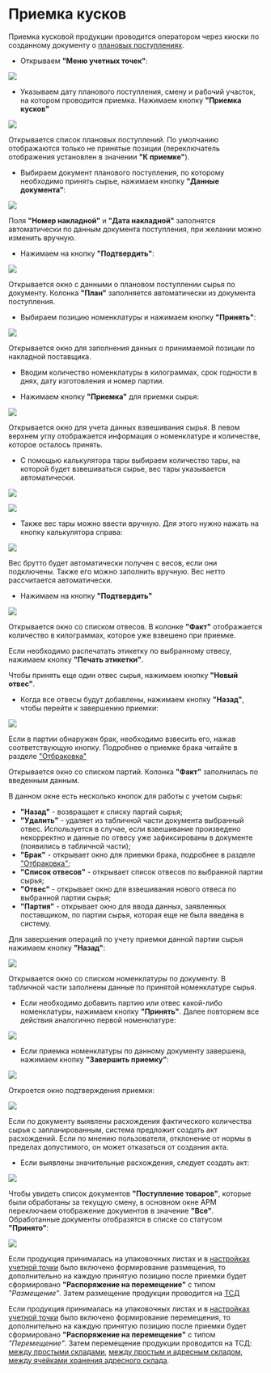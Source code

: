 # Приемка кусков

Приемка кусковой продукции проводится оператором через киоски по созданному документу о [плановых поступлениях](./CreatePlanOfAccept.md).

- Открываем **"Меню учетных точек"**:

![](AcceptOfPieceMeat.assets/1.png)

- Указываем дату планового поступления, смену и рабочий участок, на котором проводится приемка. Нажимаем кнопку **"Приемка кусков"**

![](AcceptOfPieceMeat.assets/2.png)

Открывается список плановых поступлений. По умолчанию отображаются только не принятые позиции (переключатель отображения установлен в значении **"К приемке"**).

- Выбираем документ планового поступления, по которому необходимо принять сырье, нажимаем кнопку **"Данные документа"**:

![](AcceptOfPieceMeat.assets/3.png)

Поля **"Номер накладной"** и **"Дата накладной"** заполнятся автоматически по данным документа поступления, при желании можно изменить вручную.

- Нажимаем на кнопку **"Подтвердить"**:

![](AcceptOfPieceMeat.assets/4.png)

Открывается окно с данными о плановом поступлении сырья по документу. Колонка **"План"** заполняется автоматически из документа поступления.

- Выбираем позицию номенклатуры и нажимаем кнопку **"Принять"**:

![](AcceptOfPieceMeat.assets/5.png)

Открывается окно для заполнения данных о принимаемой позиции по накладной поставщика.

- Вводим количество номенклатуры в килограммах, срок годности в днях, дату изготовления и номер партии.

- Нажимаем кнопку **"Приемка"** для приемки сырья:

![](AcceptOfPieceMeat.assets/6.png)

Открывается окно для учета данных взвешивания сырья. В левом верхнем углу отображается информация о номенклатуре и количестве, которое осталось принять.

- С помощью калькулятора тары выбираем количество тары, на которой будет взвешиваться сырье, вес тары указывается автоматически.

![](AcceptOfPieceMeat.assets/7.png)

![](AcceptOfPieceMeat.assets/8.png)

- Также вес тары можно ввести вручную. Для этого нужно нажать на кнопку калькулятора справа:

![](AcceptOfPieceMeat.assets/9.png)

Вес брутто будет автоматически получен с весов, если они подключены. Также его можно заполнить вручную. Вес нетто рассчитается автоматически.

- Нажимаем на кнопку **"Подтвердить"**

![](AcceptOfPieceMeat.assets/10.png)

Открывается окно со списком отвесов. В колонке **"Факт"** отображается количество в килограммах, которое уже взвешено при приемке.

Если необходимо распечатать этикетку по выбранному отвесу, нажимаем кнопку **"Печать этикетки"**.

Чтобы принять еще один отвес сырья, нажимаем кнопку **"Новый отвес"**.

- Когда все отвесы будут добавлены, нажимаем кнопку **"Назад"**, чтобы перейти к завершению приемки:

![](AcceptOfPieceMeat.assets/11.png)

Если в партии обнаружен брак, необходимо взвесить его, нажав соответствующую кнопку. Подробнее о приемке брака читайте в разделе ["Отбраковка"](./Rejection.md)

Открывается окно со списком партий. Колонка **"Факт"** заполнилась по введенным данным.

В данном окне есть несколько кнопок для работы с учетом сырья:

- **"Назад"** - возвращает к списку партий сырья;
- **"Удалить"** - удаляет из табличной части документа выбранный отвес. Используется в случае, если взвешивание произведено некорректно и данные по отвесу уже зафиксированы в документе (появились в табличной части);
- **"Брак"** - открывает окно для приемки брака, подробнее в разделе ["Отбраковка"](./Rejection.md);
- **"Список отвесов"** - открывает список отвесов по выбранной партии сырья;
- **"Отвес"** - открывает окно для взвешивания нового отвеса по выбранной партии сырья;
- **"Партия"** - открывает окно для ввода данных, заявленных поставщиком, по партии сырья, которая еще не была введена в систему.

Для завершения операций по учету приемки данной партии сырья нажимаем кнопку **"Назад"**:

![](AcceptOfPieceMeat.assets/12.png)

Открывается окно со списком номенклатуры по документу. В табличной части заполнены данные по принятой номенклатуре сырья.

- Если необходимо добавить партию или отвес какой-либо номенклатуры, нажимаем кнопку **"Принять"**. Далее повторяем все действия аналогично первой номенклатуре:

![](AcceptOfPieceMeat.assets/13.png)

- Если приемка номенклатуры по данному документу завершена, нажимаем кнопку **"Завершить приемку"**:

![](AcceptOfPieceMeat.assets/14.png)

Откроется окно подтверждения приемки:

![](AcceptOfPieceMeat.assets/15.png)

Если по документу выявлены расхождения фактического количества сырья с запланированным, система предложит создать акт расхождений. Если по мнению пользователя, отклонение от нормы в пределах допустимого, он может отказаться от создания акта.

- Если выявлены значительные расхождения, следует создать акт:

![](AcceptOfPieceMeat.assets/16.png)

Чтобы увидеть список документов **"Поступление товаров"**, которые были обработаны за текущую смену, в основном окне АРМ переключаем отображение документов в значение **"Все"**. Обработанные документы отобразятся в списке со статусом **"Принято"**:

![](AcceptOfPieceMeat.assets/17.png)

Если продукция принималась на упаковочных листах и в [настройках учетной точки](SettingsKUT.md) было включено формирование размещения, то дополнительно на каждую принятую позицию после приемки будет сформировано **"Распоряжение на перемещение"** с типом *"Размещение"*. Затем размещение продукции проводится на [ТСД](../../../Warehouse/AddressWarehouse/VnutriskladskieOper/PeremNaSklade/RazmeschenNaSklade.md)

Если продукция принималась на упаковочных листах и в [настройках учетной точки](SettingsKUT.md) было включено формирование перемещения, то дополнительно на каждую принятую позицию после приемки будет сформировано **"Распоряжение на перемещение"** с типом *"Перемещение"*. Затем перемещение продукции проводится на ТСД: [между простыми складами](../../../Warehouse/SimpleWarehouse/Peremeshenie/PeremeshenieMegduSkladamiNaTCD.md), [между простым и адресным складом](../../../Warehouse/AddressWarehouse/Peremeshenie/PeremeshenieMegduSkladamiNaTCD.md), [между ячейками хранения адресного склада](../../../Warehouse/AddressWarehouse/VnutriskladskieOper/PeremNaSklade/PeremNaSklade.md).